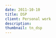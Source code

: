 ```yaml
---
date: 2011-10-10
title: DSP
client: Personal work
description:
thumbnail: tn_dsp
---
```


<img srcset="/img/dsp-1x.png 1x, /img/dsp-2x.png 2x">
